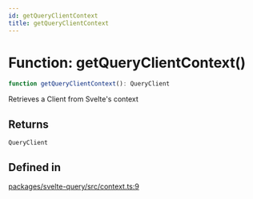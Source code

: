 ```yaml
---
id: getQueryClientContext
title: getQueryClientContext
---
```


# Function: getQueryClientContext()

```ts
function getQueryClientContext(): QueryClient
```

Retrieves a Client from Svelte's context

## Returns

`QueryClient`

## Defined in

[packages/svelte-query/src/context.ts:9](https://github.com/TanStack/query/blob/dac5da5416b82b0be38a8fb34dde1fc6670f0a59/packages/svelte-query/src/context.ts#L9)
